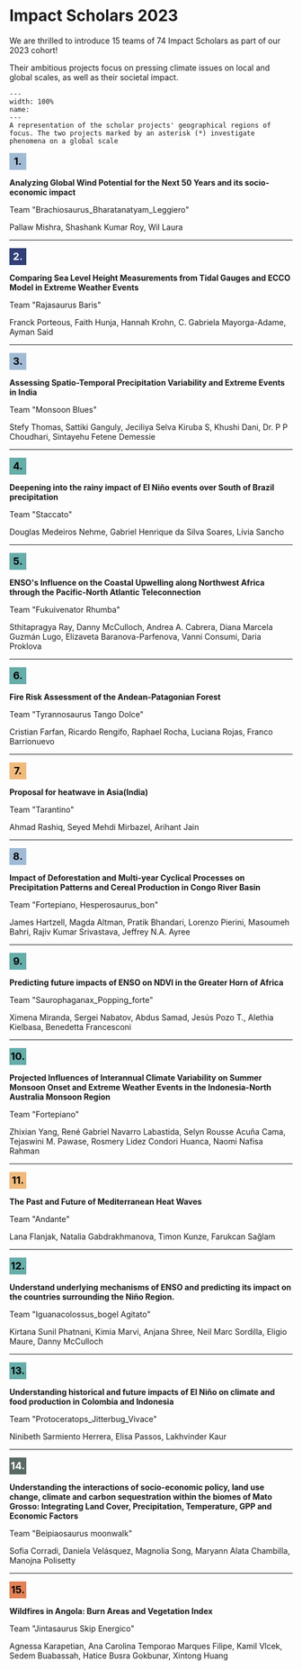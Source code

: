 # Impact Scholars 2023

We are thrilled to introduce 15 teams of 74 Impact Scholars as part of our 2023 cohort! 

Their ambitious projects focus on pressing climate issues on local and global scales, as well as their societal impact.


```{figure} images/cisp_map.png
---
width: 100%
name: 
---
A representation of the scholar projects' geographical regions of focus. The two projects marked by an asterisk (*) investigate phenomena on a global scale
```

<div style="text-align: center; line-height: 30px; color: black; font-size: 18px; font-weight: bold; width: 30px;"><div style="background-color: #a2bbd4; margin: 10px 0px;">1.</div></div>

**Analyzing Global Wind Potential for the Next 50 Years and its socio-economic impact**

Team "Brachiosaurus_Bharatanatyam_Leggiero"

Pallaw Mishra, Shashank Kumar Roy, Wil Laura

---

<div style="text-align: center; line-height: 30px; color: white; font-size: 18px; font-weight: bold; width: 30px;"><div style="background-color: #313f76; margin: 10px 0px;">2.</div></div>

**Comparing Sea Level Height Measurements from Tidal Gauges and ECCO Model in Extreme Weather Events**

Team "Rajasaurus Baris"

Franck Porteous, Faith Hunja, Hannah Krohn, C. Gabriela Mayorga-Adame, Ayman Said

---

<div style="text-align: center; line-height: 30px; color: black; font-size: 18px; font-weight: bold; width: 30px;"><div style="background-color: #a2bbd4; margin: 10px 0px;">3.</div></div>

**Assessing Spatio-Temporal Precipitation Variability and Extreme Events in India**

Team "Monsoon Blues"

Stefy Thomas, Sattiki Ganguly, Jeciliya Selva Kiruba S, Khushi Dani, Dr. P P Choudhari, Sintayehu Fetene Demessie

---

<div style="text-align: center; line-height: 30px; color: black; font-size: 18px; font-weight: bold; width: 30px;"><div style="background-color: #67ada9; margin: 10px 0px;">4.</div></div>

**Deepening into the rainy impact of El Niño events over South of Brazil precipitation**

Team "Staccato"

Douglas Medeiros Nehme, Gabriel Henrique da Silva Soares, Lívia Sancho

---

<div style="text-align: center; line-height: 30px; color: black; font-size: 18px; font-weight: bold; width: 30px;"><div style="background-color: #67ada9; margin: 10px 0px;">5.</div></div>

**ENSO's Influence on the Coastal Upwelling along Northwest Africa through the Pacific-North Atlantic Teleconnection**

Team "Fukuivenator Rhumba"

Sthitapragya Ray, Danny McCulloch, Andrea A. Cabrera, Diana Marcela Guzmán Lugo, Elizaveta Baranova-Parfenova, Vanni Consumi, Daria Proklova

---

<div style="text-align: center; line-height: 30px; color: black; font-size: 18px; font-weight: bold; width: 30px;"><div style="background-color: #67ada9; margin: 10px 0px;">6.</div></div>

**Fire Risk Assessment of the Andean-Patagonian Forest**

Team "Tyrannosaurus Tango Dolce"

Cristian Farfan, Ricardo Rengifo, Raphael Rocha, Luciana Rojas, Franco Barrionuevo

---

<div style="text-align: center; line-height: 30px; color: black; font-size: 18px; font-weight: bold; width: 30px;"><div style="background-color: #f0ba7d; margin: 10px 0px;">7.</div></div>

**Proposal for heatwave in Asia(India)**

Team "Tarantino"

Ahmad Rashiq, Seyed Mehdi Mirbazel, Arihant Jain

---

<div style="text-align: center; line-height: 30px; color: black; font-size: 18px; font-weight: bold; width: 30px;"><div style="background-color: #a2bbd4; margin: 10px 0px;">8.</div></div>

**Impact of Deforestation and Multi-year Cyclical Processes on Precipitation Patterns and Cereal Production in Congo River Basin**

Team "Fortepiano, Hesperosaurus_bon"

James Hartzell, Magda Altman, Pratik Bhandari, Lorenzo Pierini, Masoumeh Bahri, Rajiv Kumar Srivastava, Jeffrey N.A. Ayree

---

<div style="text-align: center; line-height: 30px; color: black; font-size: 18px; font-weight: bold; width: 30px;"><div style="background-color: #67ada9; margin: 10px 0px;">9.</div></div>

**Predicting future impacts of ENSO on NDVI in the Greater Horn of Africa**

Team "Saurophaganax_Popping_forte"

Ximena Miranda, Sergei Nabatov, Abdus Samad, Jesús Pozo T., Alethia Kielbasa, Benedetta Francesconi

---

<div style="text-align: center; line-height: 30px; color: black; font-size: 18px; font-weight: bold; width: 30px;"><div style="background-color: #67ada9; margin: 10px 0px;">10.</div></div>

**Projected Influences of Interannual Climate Variability on Summer Monsoon Onset and Extreme Weather Events in the Indonesia-North Australia Monsoon Region**

Team "Fortepiano"

Zhixian Yang, René Gabriel Navarro Labastida, Selyn Rousse Acuña Cama, Tejaswini M. Pawase, Rosmery Lidez Condori Huanca, Naomi Nafisa Rahman

---

<div style="text-align: center; line-height: 30px; color: black; font-size: 18px; font-weight: bold; width: 30px;"><div style="background-color: #f0ba7d; margin: 10px 0px;">11.</div></div>

**The Past and Future of Mediterranean Heat Waves**

Team "Andante"

Lana Flanjak, Natalia Gabdrakhmanova, Timon Kunze, Farukcan Sağlam

---

<div style="text-align: center; line-height: 30px; color: black; font-size: 18px; font-weight: bold; width: 30px;"><div style="background-color: #67ada9; margin: 10px 0px;">12.</div></div>

**Understand underlying mechanisms of ENSO and predicting its impact on the countries surrounding the Niño Region.**

Team "Iguanacolossus_bogel Agitato"

Kirtana Sunil Phatnani, Kimia Marvi, Anjana Shree, Neil Marc Sordilla, Eligio Maure, Danny McCulloch

---

<div style="text-align: center; line-height: 30px; color: black; font-size: 18px; font-weight: bold; width: 30px;"><div style="background-color: #67ada9; margin: 10px 0px;">13.</div></div>

**Understanding historical and future impacts of El Niño on climate and food production in Colombia and Indonesia**

Team "Protoceratops_Jitterbug_Vivace"

Ninibeth Sarmiento Herrera, Elisa Passos, Lakhvinder Kaur

---

<div style="text-align: center; line-height: 30px; color: white; font-size: 18px; font-weight: bold; width: 30px;"><div style="background-color: #596a63; margin: 10px 0px;">14.</div></div>

**Understanding the interactions of socio-economic policy, land use change, climate and carbon sequestration within the biomes of Mato Grosso: Integrating Land Cover, Precipitation, Temperature, GPP and Economic Factors**

Team "Beipiaosaurus moonwalk"

Sofia Corradi, Daniela Velásquez, Magnolia Song, Maryann Alata Chambilla, Manojna Polisetty

---

<div style="text-align: center; line-height: 30px; color: black; font-size: 18px; font-weight: bold; width: 30px;"><div style="background-color: #e18256; margin: 10px 0px;">15.</div></div>

**Wildfires in Angola: Burn Areas and Vegetation Index**

Team "Jintasaurus Skip Energico"

Agnessa Karapetian, Ana Carolina Temporao Marques Filipe, Kamil Vlcek, Sedem Buabassah, Hatice Busra Gokbunar, Xintong Huang


